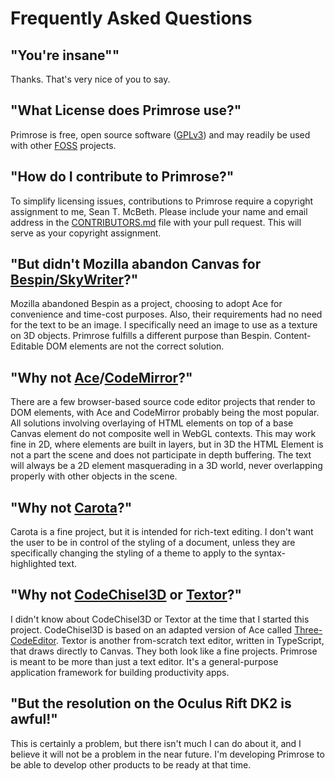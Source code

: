 # Frequently Asked Questions

## "You're insane""
Thanks. That's very nice of you to say.

## "What License does Primrose use?"
Primrose is free, open source software ([GPLv3](https://github.com/capnmidnight/Primrose/blob/master/LICENSE.md)) and may readily be
  used with other [FOSS](https://en.wikipedia.org/wiki/Free_and_open-source_software) projects.

## "How do I contribute to Primrose?"
To simplify licensing issues, contributions to Primrose require a copyright assignment
to me, Sean T. McBeth. Please include your name and email address in the 
[CONTRIBUTORS.md](https://github.com/capnmidnight/Primrose/blob/master/CONTRIBUTORS.md)
file with your pull request. This will serve as your copyright assignment.

## "But didn't Mozilla abandon Canvas for [Bespin/SkyWriter](https://mozillalabs.com/en-US/skywriter/)?"
Mozilla abandoned Bespin as a project, choosing to adopt Ace for convenience and
time-cost purposes. Also, their requirements had no need for the text to be an image.
I specifically need an image to use as a texture on 3D objects. Primrose fulfills
a different purpose than Bespin. Content-Editable DOM elements are not the correct solution.

## "Why not [Ace](http://ace.c9.io/#nav=about)/[CodeMirror](https://codemirror.net/)?"
There are a few browser-based source code editor projects that render to DOM elements,
with Ace and CodeMirror probably being the most popular. All solutions involving
overlaying of HTML elements on top of a base Canvas element do not composite well
in WebGL contexts. This may work fine in 2D, where elements are built in layers,
but in 3D the HTML Element is not a part the scene and does not participate in
depth buffering. The text will always be a 2D element masquerading in a 3D world,
never overlapping properly with other objects in the scene.

## "Why not [Carota](https://github.com/danielearwicker/carota)?"
Carota is a fine project, but it is intended for rich-text editing. I don't
want the user to be in control of the styling of a document, unless they are
specifically changing the styling of a theme to apply to the syntax-highlighted
text.

## "Why not [CodeChisel3D](http://kra.hn/projects/live-programming-with-three-and-webvr) or [Textor](http://www.lutzroeder.com/html5/textor/)?"
I didn't know about CodeChisel3D or Textor at the time that I started this project.
CodeChisel3D is based on an adapted version of Ace called [Three-CodeEditor](https://github.com/rksm/three-codeeditor).
Textor is another from-scratch text editor, written in TypeScript, that draws directly
to Canvas. They both look like a fine projects. Primrose is meant to be more than
just a text editor. It's a general-purpose application framework for building
productivity apps.

## "But the resolution on the Oculus Rift DK2 is awful!"
This is certainly a problem, but there isn't much I can do about it, and I believe
it will not be a problem in the near future. I'm developing Primrose to be able
to develop other products to be ready at that time.